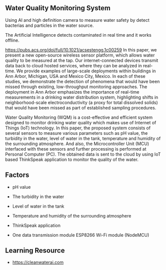 ## Water Quality Monitoring System

Using AI and high definition camera to measure water safety by detect bacterias and particles in the water source.

The Artificial Intelligence detects contaminated in real time and it works offline.


https://pubs.acs.org/doi/full/10.1021/acsestengg.1c00259
In this paper, we present a new open-source wireless sensor platform, which allows water quality to be measured at the tap. Our internet-connected devices transmit data back to cloud hosted services, where they can be analyzed in real-time. We provide examples of large-scale deployments within buildings in Ann Arbor, Michigan, USA and Mexico City, Mexico. In each of these studies, we demonstrate the detection of phenomena that would have been missed through existing, low-throughput monitoring approaches. The deployment in Ann Arbor emphasizes the importance of real-time measurements in a drinking water distribution system, highlighting shifts in neighborhood-scale electroconductivity (a proxy for total dissolved solids) that would have been missed as part of established sampling procedures.


Water Quality Monitoring (WQM) is a cost-effective and efficient system designed to monitor drinking water quality which makes use of Internet of Things (IoT) technology. In this paper, the proposed system consists of several sensors to measure various parameters such as pH value, the turbidity in the water, level of water in the tank, temperature and humidity of the surrounding atmosphere. And also, the Microcontroller Unit (MCU) interfaced with these sensors and further processing is performed at Personal Computer (PC). The obtained data is sent to the cloud by using IoT based ThinkSpeak application to monitor the quality of the water.

## Factors
* pH value 
* The turbidity in the water
* Level of water in the tank
* Temperature and humidity of the surrounding atmosphere

* ThinkSpeak application
* One data transmission module ESP8266 Wi-Fi module (NodeMCU)


## Learning Resource
* https://cleanwaterai.com
